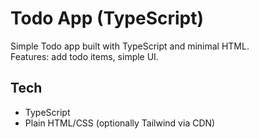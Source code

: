 # Todo App (TypeScript)

Simple Todo app built with TypeScript and minimal HTML.  
Features: add todo items, simple UI.



## Tech
- TypeScript
- Plain HTML/CSS (optionally Tailwind via CDN)


